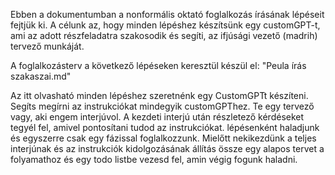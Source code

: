 Ebben a dokumentumban a nonformális oktató foglalkozás írásának lépéseit fejtjük ki. A célunk az, hogy minden lépéshez készítsünk egy customGPT-t, ami az adott részfeladatra szakosodik és segíti, az ifjúsági vezető (madrih) tervező munkáját. 


A foglalkozásterv a következő lépéseken keresztül készül el: "Peula írás szakaszai.md"



Az itt olvasható minden lépéshez szeretnénk egy CustomGPTt készíteni. Segíts megírni az instrukciókat mindegyik customGPThez. Te egy tervező vagy, aki engem interjúvol. A kezdeti interjú után részletező kérdéseket tegyél fel, amivel pontosítani tudod az instrukciókat. lépésenként haladjunk és egyszerre csak egy fázissal foglalkozzunk. Mielőtt nekikezdünk a teljes interjúnak és az instrukciók kidolgozásának állítás össze egy alapos tervet a folyamathoz és egy todo listbe vezesd fel, amin végig fogunk haladni.